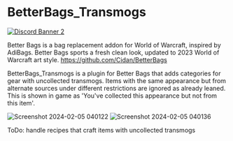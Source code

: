 # BetterBags_Transmogs
[![Discord Banner 2](https://discordapp.com/api/guilds/1063213796845428876/widget.png?style=banner2)](https://discord.gg/a6DQuK8hV7)

Better Bags is a bag replacement addon for World of Warcraft, inspired by AdiBags. Better Bags sports a fresh clean look, updated to 2023 World of Warcraft art style.
https://github.com/Cidan/BetterBags

BetterBags_Transmogs is a plugin for Better Bags that adds categories for gear with uncollected transmogs. Items with the same appearance but from alternate sources under different restrictions are ignored as already leaned. This is shown in game as 'You've collected this appearance but not from this item'. 

![Screenshot 2024-02-05 040122](https://github.com/zeptognome/BetterBags_Transmogs/assets/158738380/77d5f077-b247-452b-95b4-d963752b76e5)
![Screenshot 2024-02-05 040136](https://github.com/zeptognome/BetterBags_Transmogs/assets/158738380/fb6d852f-c0af-4677-8457-3ba023d69184)

ToDo: handle recipes that craft items with uncollected transmogs